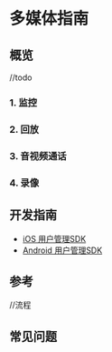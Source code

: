 # 多媒体指南

## 概览
//todo

### 1. 监控

### 2. 回放

### 3. 音视频通话

### 4. 录像

## 开发指南
* [iOS 用户管理SDK](ios/多媒体.md)
* [Android 用户管理SDK](Android/多媒体.md)

## 参考
//流程

## 常见问题
